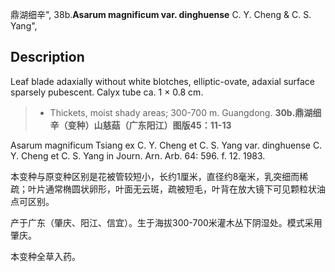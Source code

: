 鼎湖细辛",
38b.**Asarum magnificum var. dinghuense** C. Y. Cheng & C. S. Yang",

## Description
Leaf blade adaxially without white blotches, elliptic-ovate, adaxial surface sparsely pubescent. Calyx tube ca. 1 × 0.8 cm.

> * Thickets, moist shady areas; 300-700 m. Guangdong.
**30b.鼎湖细辛（变种）山慈菇（广东阳江）图版45：11-13**

Asarum magnificum Tsiang ex C. Y. Cheng et C. S. Yang var. dinghuense C. Y. Cheng et C. S. Yang in Journ. Arn. Arb. 64: 596. f. 12. 1983.

本变种与原变种区别是花被管较短小，长约1厘米，直径约8毫米，乳突细而稀疏；叶片通常椭圆状卵形，叶面无云斑，疏被短毛，叶背在放大镜下可见颗粒状油点可区别。

产于广东（肇庆、阳江、信宜）。生于海拔300-700米灌木丛下阴湿处。模式采用肇庆。

本变种全草入药。
